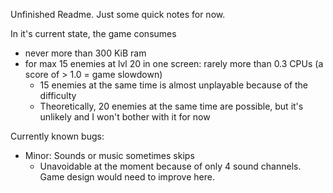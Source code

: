 Unfinished Readme.
Just some quick notes for now.

In it's current state, the game consumes
- never more than 300 KiB ram
- for max 15 enemies at lvl 20 in one screen: rarely more than 0.3 CPUs (a score of > 1.0 = game slowdown)
    - 15 enemies at the same time is almost unplayable because of the difficulty
    - Theoretically, 20 enemies at the same time are possible, but it's unlikely and I won't bother with it for now

Currently known bugs:
- Minor: Sounds or music sometimes skips
    - Unavoidable at the moment because of only 4 sound channels. Game design would need to improve here.
